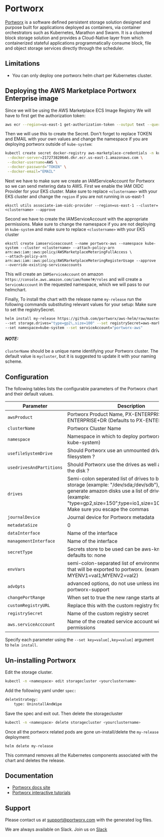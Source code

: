 # Portworx

[Portworx](https://portworx.com/) is a software defined persistent storage solution designed and purpose built for applications deployed as containers, via container orchestrators such as Kubernetes, Marathon and Swarm. It is a clustered block storage solution and provides a Cloud-Native layer from which containerized stateful applications programmatically consume block, file and object storage services directly through the scheduler.

## Limitations
* You can only deploy one portworx helm chart per Kubernetes cluster.

## Deploying the AWS Marketplace Portworx Enterprise image

Since we will be using the AWS Marketplace ECS Image Registry
We will have to first get the authorization token:

```bash
aws ecr --region=us-east-1 get-authorization-token --output text --query authorizationData[].authorizationToken | base64 -d | cut -d: -f2
```

Then we will use this to create the Secret. Don't forget to replace TOKEN and EMAIL
with your own values and change the namespace if you are deploying portworx outside of `kube-system`:

```bash
kubectl create secret docker-registry aws-marketplace-credentials -n kube-system \
 --docker-server=217273820646.dkr.ecr.us-east-1.amazonaws.com \
 --docker-username=AWS \
 --docker-password="TOKEN" \
 --docker-email="EMAIL"
```

Next we have to make sure we create an IAMServiceAccount for Portworx so we can send metering data to AWS.
First we enable the IAM OIDC Provider for your EKS cluster.
Make sure to replace `<clustername>` with your EKS cluster and change the `region` if you are not running in us-east-1
```
eksctl utils associate-iam-oidc-provider --region=us-east-1 --cluster=<clustername> --approve
```

Second we have to create the IAMServiceAccount with the appropriate permissions.
Make sure to change the namespace if you are not deploying in `kube-system` and make sure to replace `<clustername>` with your EKS cluster
```
eksctl create iamserviceaccount --name portworx-aws --namespace kube-system --cluster <clustername> --attach-policy-arn arn:aws:iam::aws:policy/AWSMarketplaceMeteringFullAccess \
--attach-policy-arn arn:aws:iam::aws:policy/AWSMarketplaceMeteringRegisterUsage --approve --override-existing-serviceaccounts
```

This will create an `IAMServiceAccount` on amazon `https://console.aws.amazon.com/iam/home?#/roles` and
will create a `ServiceAcccount` in the requested namespace, which we will pass to our helmchart.

Finally,
To install the chart with the release name `my-release` run the following commands substituting relevant values for your setup:
Make sure to set the registrySecret.

```bash
helm install my-release https://github.com/portworx/aws-helm/raw/master/portworx-2.6.1.tgz \
--set storage.drives="type=gp2\,size=100" --set registrySecret=aws-marketplace-credentials \
--set namespace=kube-system --set serviceAccount="portworx-aws"
```

##### NOTE:
`clusterName` should be a unique name identifying your Portworx cluster. The default value is `mycluster`, but it is suggested to update it with your naming scheme.

## Configuration
The following tables lists the configurable parameters of the Portworx chart and their default values.

| Parameter | Description |
|--------------------------|-------------------------------------------------------------------------------------------------------------------------------------------------------------------------------------------------------------------------------------------------------------------|
| `awsProduct` | Portworx Product Name, PX-ENTERPRISE or PX-ENTERPRISE+DR (Defaults to PX-ENTERPRISE) |
| `clusterName` | Portworx Cluster Name |
| `namespace` | Namespace in which to deploy portworx (Defaults to kube-system) |
| `usefileSystemDrive` | Should Portworx use an unmounted drive even with a filesystem ? |
| `usedrivesAndPartitions` | Should Portworx use the drives as well as partitions on the disk ? |
| `drives` | Semi-colon seperated list of drives to be used for storage (example: "/dev/sda;/dev/sdb"), to auto generate amazon disks use a list of drive specs (example: "type=gp2\,size=150";type=io1\,size=100\,iops=2000"). Make sure you escape the commas |
| `journalDevice` | Journal device for Portworx metadata |
| `metadataSize` | 0 |
| `dataInterface` | Name of the interface <ethX> |
| `managementInterface` | Name of the interface <ethX> |
| `secretType` | Secrets store to be used can be aws-kms/k8s/none defaults to: none |
| `envVars` | semi-colon-separated list of environment variables that will be exported to portworx. (example: MYENV1=val1;MYENV2=val2) |
| `advOpts` | advanced options, do not use unless instructed by portworx-support |
| `changePortRange` | When set to true the new range starts at 17000 |
| `customRegistryURL` | Replace this with the custom registry from AWS |
| `registrySecret` | Name of the custom registry secret |
| `aws.serviceAcccount` | Name of the created service account with required IAM permissions |

Specify each parameter using the `--set key=value[,key=value]` argument to `helm install`.

## Un-installing Portworx

Edit the storage cluster.
```bash
kubectl -n <namespace> edit storagecluster <yourclustername>
```

Add the following yaml under `spec:`

```bash
deleteStrategy:
    type: UninstallAndWipe
```

Save the spec and exit out.
Then delete the storagecluster

```bash
kubectl -n <namespace> delete storagecluster <yourclustername>
```

Once all the portworx related pods are gone
un-install/delete the `my-release` deployment:

```
helm delete my-release
```
This command removes all the Kubernetes components associated with the chart and deletes the release.

## Documentation
* [Portworx docs site](https://docs.portworx.com/scheduler/kubernetes/)
* [Portworx interactive tutorials](https://docs.portworx.com/scheduler/kubernetes/px-k8s-interactive.html)

## Support

Please contact us at support@portworx.com with the generated log files.

We are always available on Slack. Join us on [Slack](http://slack.portworx.com)
